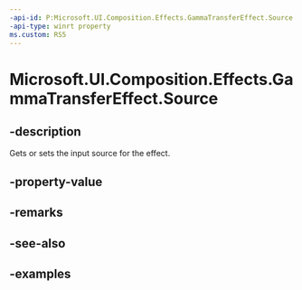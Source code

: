 ```yaml
---
-api-id: P:Microsoft.UI.Composition.Effects.GammaTransferEffect.Source
-api-type: winrt property
ms.custom: RS5
---
```


<!-- Property syntax.
public IGraphicsEffectSource Source { get;  set; }
-->

# Microsoft.UI.Composition.Effects.GammaTransferEffect.Source

## -description
Gets or sets the input source for the effect.

## -property-value

## -remarks

## -see-also

## -examples

